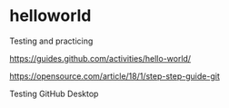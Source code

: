 # helloworld
Testing and practicing

https://guides.github.com/activities/hello-world/

https://opensource.com/article/18/1/step-step-guide-git

Testing GitHub Desktop
